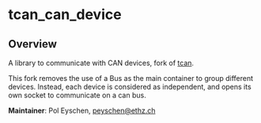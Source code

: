 # tcan_can_device

## Overview
A library to communicate with CAN devices, fork of [tcan](https://github.com/leggedrobotics/tcan).

This fork removes the use of a Bus as the main container to group different devices. Instead, each device is considered as independent, and opens its own socket to communicate on a can bus.

**Maintainer**: Pol Eyschen, peyschen@ethz.ch